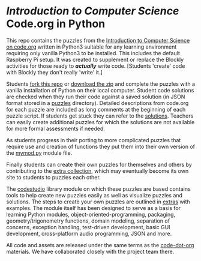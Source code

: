 *Introduction to Computer Science*<br>Code.org in Python
========================================================

This repo contains the puzzles from the [Introduction to Computer Science
on code.org](http://learn.code.org/s/1) written in Python3 suitable for
any learning environment requiring only vanilla Python3 to be installed.
This includes the default Raspberry Pi setup. It was created to supplement
or replace the Blockly activities for those ready to ***actually*** write
 code. [Students 'create' code with Blockly they don't really 'write'
it.]

Students [fork this
repo](http://github.com/skilstak/code-dot-org-python/fork)
or [download the
zip](http://github.com/skilstak/code-dot-org-python/archive/master.zip)
and complete the puzzles with a vanilla installation of Python on
their local computer. Student code solutions are checked when they
run their code against a saved solution (in JSON format stored in a
[puzzles](/stage05-artist1/puzzles) directory). Detailed descriptions
from code.org for each puzzle are included as long comments at the beginning
of each puzzle script. If students get stuck they can refer to the
[solutions](/solutions). Teachers can easily create additional puzzles
for which the solutions are not available for more formal assessments
if needed.

As students progress in their porting to more complicated puzzles that
require use and creation of functions they put them into their own
version of the [mymod.py](mymod.py) module file.

Finally students can create their own puzzles for themselves
and others by contributing to the [extra collection](/extra), which may
eventually become its own site to students to puzzles each other.

The [codestudio](/codestudio) library module on which these puzzles
are based contains tools to help create new puzzles easily as well as
visualize puzzles and solutions. The steps to create your own puzzles
are outlined in [extras](/extra) with examples. The module itself
has been designed to serve as a basis for learning Python modules,
object-oriented-programming, packaging, geometry/trigonometry functions,
domain modeling, separation of concerns, exception handling, test-driven
development, basic GUI development, cross-platform audio programming,
JSON and more.

All code and assets are released under the same terms as the
[code-dot-org](http://github.com/code-dot-org) materials. We have
collaborated closely with the project team there.
